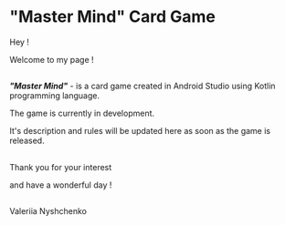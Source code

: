 # "Master Mind" Card Game

Hey !

Welcome to my page !

##

***"Master Mind"*** - is a card game created in Android Studio using Kotlin programming language.

The game is currently in development.

It's description and rules will be updated here as soon as the game is released.

##

Thank you for your interest

and have a wonderful day !

##

Valeriia Nyshchenko
